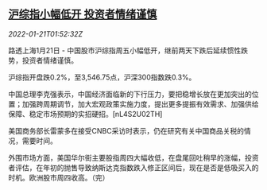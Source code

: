 <!--1642730463000-->
[沪综指小幅低开 投资者情绪谨慎](https://cn.reuters.com/article/china-stock-market-open-0121-idCNKBS2JV05E)
------

<div><i>2022-01-21T01:52:32Z</i></div><p>路透上海1月21日 - 中国股市沪综指周五小幅低开，继前两天下跌后延续惯性跌势，投资者情绪谨慎。</p><p>沪综指开盘跌0.2%，至3,546.75点，沪深300指数跌0.3%。</p><p>中国总理李克强表示，中国经济面临新的下行压力，要把稳增长放在更加突出的位置；加强跨周期调节，加大宏观政策实施力度，提出更多提振有效需求、加强供给保障、稳定市场预期的实招硬招。[nL4S2U02TH]</p><p>美国商务部长雷蒙多在接受CNBC采访时表示，仍在研究有关中国商品关税的情况，需要时间。</p><p>外围市场方面，美国华尔街主要股指周四大幅收低，在盘尾回吐稍早的涨幅，投资者评估，在年初的抛售导致纳斯达克指数跌入修正区间后，现在是否是低吸买入的时机。欧洲股市周四收高。（完）</p>
